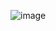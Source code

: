 ![image](https://user-images.githubusercontent.com/43926105/135444134-22c3a17a-b34e-48f1-80e3-d3054ace7f56.png)

